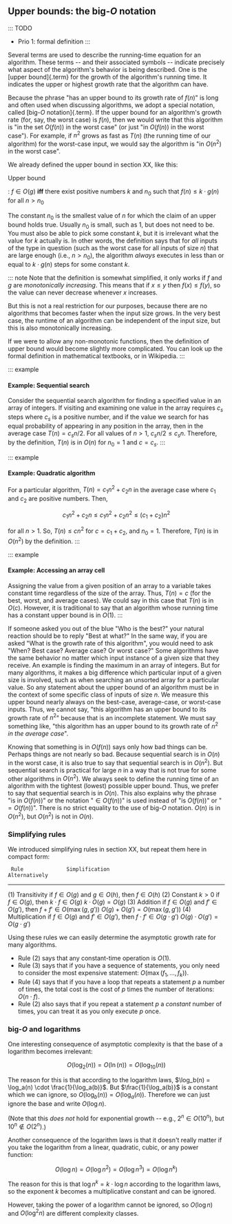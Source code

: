 
## Upper bounds: the big-$O$ notation

::: TODO
- Prio 1: formal definition
:::

Several terms are used to describe the running-time equation for an
algorithm. These terms -- and their associated symbols -- indicate
precisely what aspect of the algorithm's behavior is being described.
One is the [upper bound]{.term} for the growth
of the algorithm's running time. It indicates the upper or highest
growth rate that the algorithm can have.

Because the phrase "has an upper bound to its growth rate of $f(n)$"
is long and often used when discussing algorithms, we adopt a special
notation, called [big-$O$ notation]{.term}. If
the upper bound for an algorithm's growth rate (for, say, the worst
case) is $f(n)$, then we would write that this algorithm is "in the set
$O(f(n))$ in the worst case" (or just "in $O(f(n))$ in the worst
case"). For example, if $n^2$ grows as fast as $T(n)$ (the
running time of our algorithm) for the worst-case input, we would say
the algorithm is "in $O(n^2)$ in the worst case".

We already defined the upper bound in section XX, like this:

Upper bound

: $f\in O(g)$ **iff** there exist positive numbers $k$ and $n_0$ such that $f(n) \leq k\cdot g(n)$ for all $n>n_0$

The constant $n_0$ is the smallest value of $n$ for which the claim of an upper bound holds true.
Usually $n_0$ is small, such as 1, but does not need to be.
You must also be able to pick some constant $k$, but it is irrelevant what the value for $k$ actually is.
In other words, the definition says that for *all* inputs of the type in question
(such as the worst case for all inputs of size $n$)
that are large enough (i.e., $n > n_0$),
the algorithm *always* executes in less than or equal to $k\cdot g(n)$ steps for some constant $k$.

::: note
Note that the definition is somewhat simplified, it only works if $f$ and $g$ are *monotonically increasing*.
This means that if $x\leq y$ then $f(x)\leq f(y)$, so the value can never decrease whenever $x$ increases.

But this is not a real restriction for our purposes, because there are no algorithms that becomes faster when the input size grows.
In the very best case, the runtime of an algorithm can be independent of the input size, but this is also monotonically increasing.

If we were to allow any non-monotonic functions, then the definition of upper bound would become slightly more complicated.
You can look up the formal definition in mathematical textbooks, or in Wikipedia.
:::

::: example
#### Example: Sequential search

Consider the sequential search algorithm for finding a specified value
in an array of integers. If visiting and examining one value in the
array requires $c_s$ steps where $c_s$ is a positive number, and if the
value we search for has equal probability of appearing in any position
in the array, then in the average case $T(n) = c_s n/2$. For
all values of $n > 1$, $c_s n/2 \leq c_s n$. Therefore, by the
definition, $T(n)$ is in $O(n)$ for $n_0 = 1$ and $c = c_s$.
:::

::: example
#### Example: Quadratic algorithm

For a particular algorithm, $T(n) = c_1 n^2 + c_2 n$ in the
average case where $c_1$ and $c_2$ are positive numbers. Then,

$$
c_1 n^2 + c_2 n \leq c_1 n^2 + c_2 n^2 \leq (c_1 + c_2)n^2
$$

for all $n > 1$. So, $T(n) \leq c n^2$ for $c = c_1 + c_2$, and
$n_0 = 1$. Therefore, $T(n)$ is in $O(n^2)$ by the definition.
:::

::: example
#### Example: Accessing an array cell

Assigning the value from a given position of an array to a variable
takes constant time regardless of the size of the array. Thus,
$T(n) = c$ (for the best, worst, and average cases). We could
say in this case that $T(n)$ is in $O(c)$. However, it is
traditional to say that an algorithm whose running time has a constant
upper bound is in $O(1)$.
:::

If someone asked you out of the blue "Who is the best?" your natural
reaction should be to reply "Best at what?" In the same way, if you
are asked "What is the growth rate of this algorithm", you would need
to ask "When? Best case? Average case? Or worst case?" Some algorithms
have the same behavior no matter which input instance of a given size
that they receive. An example is finding the maximum in an array of
integers. But for many algorithms, it makes a big difference which
particular input of a given size is involved, such as when searching an
unsorted array for a particular value. So any statement about the upper
bound of an algorithm must be in the context of some specific class of
inputs of size $n$. We measure this upper bound nearly always on the
best-case, average-case, or worst-case inputs. Thus, we cannot say,
"this algorithm has an upper bound to its growth rate of $n^2$"
because that is an incomplete statement. We must say something like,
"this algorithm has an upper bound to its growth rate of $n^2$ *in the
average case*".

Knowing that something is in $O(f(n))$ says only how bad things can be.
Perhaps things are not nearly so bad. Because sequential search is in
$O(n)$ in the worst case, it is also true to say that sequential search
is in $O(n^2)$. But sequential search is practical for large $n$ in a
way that is not true for some other algorithms in $O(n^2)$. We always
seek to define the running time of an algorithm with the tightest
(lowest) possible upper bound. Thus, we prefer to say that sequential
search is in $O(n)$. This also explains why the phrase "is in
$O(f(n))$" or the notation "$\in O(f(n))$" is used instead of "is
$O(f(n))$" or "$= O(f(n))$". There is no strict equality to the use
of big-$O$ notation. $O(n)$ is in $O(n^2)$, but $O(n^2)$ is not in
$O(n)$.

### Simplifying rules

We introduced simplifying rules in section XX, but repeat them here in compact form:

     Rule              Simplification                                                       Alternatively
---  ----------------  -------------------------------------------------------------------  -------------------------------
(1)  Transitivity      if $f\in O(g)$ and $g\in O(h)$, then $f\in O(h)$
(2)  Constant $k>0$    if $f\in O(g)$, then $k\cdot f\in O(g)$                              $k \cdot O(g) = O(g)$
(3)  Addition          if $f\in O(g)$ and $f'\in O(g')$, then $f+f'\in O(\max(g,g'))$       $O(g) + O(g') = O(\max(g,g'))$
(4)  Multiplication    if $f\in O(g)$ and $f'\in O(g')$, then $f\cdot f'\in O(g\cdot g')$   $O(g) \cdot O(g') = O(g\cdot g')$

Using these rules we can easily determine the asymptotic growth rate for many algorithms.

- Rule (2) says that any constant-time operation is $O(1)$.
- Rule (3) says that if you have a sequence of statements, you only need to consider the most expensive statement: $O(\max(f_1,\ldots,f_k))$.
- Rule (4) says that if you have a loop that repeats a statement $p$ a number of times, the total cost is the cost of $p$ times the number of iterations: $O(n\cdot f)$.
- Rule (2) also says that if you repeat a statement $p$ a *constant* number of times, you can treat it as you only execute $p$ once.

### big-$O$ and logarithms

One interesting consequence of asymptotic complexity is that the base of a logarithm becomes irrelevant:

$$ O(\log_2(n)) = O(\ln(n)) = O(\log_10(n)) $$

The reason for this is that according to the logarithm laws, $\log_b(n) = \log_a(n) \cdot \frac{1}{\log_a(b)}$.
But $\frac{1}{\log_a(b)}$ is a constant which we can ignore, so $O(\log_b(n)) = O(\log_a(n))$.
Therefore we can just ignore the base and write $O(\log n)$.

(Note that this *does not* hold for exponential growth -- e.g., $2^n\in O(10^n)$, but $10^n\not\in O(2^n)$.)

Another consequence of the logarithm laws is that it doesn't really matter if you take the logarithm from a linear, quadratic, cubic, or any power function:

$$ O(\log n) = O(\log n^2) = O(\log n^3) = O(\log n^k) $$

The reason for this is that $\log n^k = k\cdot\log n$ according to the logarithm laws, so the exponent $k$ becomes a multiplicative constant and can be ignored.

However, taking the power of a logarithm cannot be ignored, so $O(\log n)$ and $O(\log^2 n)$ are different complexity classes.


